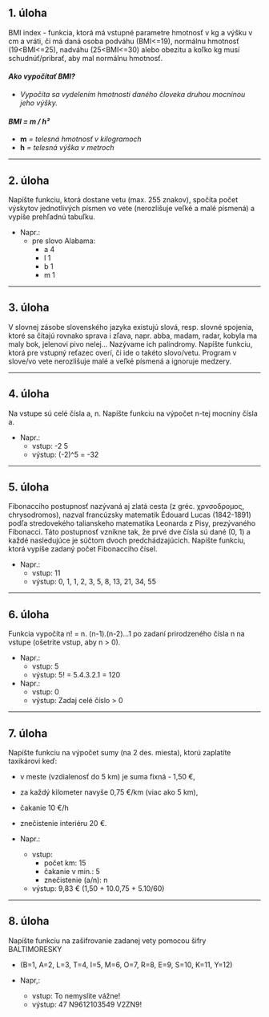 ## 1. úloha
BMI index - funkcia, ktorá má vstupné parametre hmotnosť v kg a výšku v cm a vráti, či má daná osoba podváhu (BMI<=19), normálnu hmotnosť (19<BMI<=25), nadváhu (25<BMI<=30) alebo obezitu a koľko kg musí schudnúť/pribrať, aby mal normálnu hmotnosť.

#### *Ako vypočítať BMI?*

+ *Vypočíta sa vydelením hmotnosti daného človeka druhou mocninou jeho výšky.*

#### *BMI = m / h²*

+ **m** *= telesná hmotnosť v kilogramoch*
+ **h** *= telesná výška v metroch*

---

## 2. úloha
Napíšte funkciu, ktorá dostane vetu (max. 255 znakov), spočíta počet výskytov jednotlivých písmen vo vete (nerozlišuje veľké a malé písmená) a vypíše prehľadnú tabuľku.

- Napr.:
    - pre slovo Alabama:
        - a 4
        - l 1
        - b 1
        - m 1

---

## 3. úloha
V slovnej zásobe slovenského jazyka existujú slová, resp. slovné spojenia, ktoré sa čítajú rovnako sprava i zľava, napr. abba, madam, radar, kobyla ma maly bok, jelenovi pivo nelej... Nazývame ich palindromy. Napíšte funkciu, ktorá pre vstupný reťazec overí, či ide o takéto slovo/vetu. Program v slove/vo vete nerozlišuje malé a veľké písmená a ignoruje medzery.

---

## 4. úloha
Na vstupe sú celé čísla a, n. Napíšte funkciu na výpočet n-tej mocniny čísla a.
- Napr.:
    - vstup: -2 5
    - výstup: (-2)^5 = -32

---

## 5. úloha
Fibonacciho postupnosť nazývaná aj zlatá cesta (z gréc. χρνσοδρομος, chrysodromos), nazval francúzsky matematik Édouard Lucas (1842-1891) podľa stredovekého talianskeho matematika Leonarda z Pisy, prezývaného Fibonacci. Táto postupnosť vznikne tak, že prvé dve čísla sú dané (0, 1) a každé nasledujúce je súčtom dvoch predchádzajúcich.
Napíšte funkciu, ktorá vypíše zadaný počet Fibonacciho čísel.
- Napr.:
    - vstup: 11
    - výstup: 0, 1, 1, 2, 3, 5, 8, 13, 21, 34, 55

---

## 6. úloha
Funkcia vypočíta n! = n. (n-1).(n-2)...1 po zadaní prirodzeného čísla n na vstupe (ošetrite vstup, aby n > 0).
- Napr.:
    - vstup: 5
    - výstup: 5! = 5.4.3.2.1 = 120
- Napr.:
    - vstup: 0
    - výstup: Zadaj celé číslo > 0

---

## 7. úloha
Napíšte funkciu na výpočet sumy (na 2 des. miesta), ktorú zaplatíte taxikárovi keď:
- v meste (vzdialenosť do 5 km) je suma fixná - 1,50 €,
- za každý kilometer navyše 0,75 €/km (viac ako 5 km),
- čakanie 10 €/h
- znečistenie interiéru 20 €.


- Napr.:
    - vstup:
        - počet km: 15
        - čakanie v min.: 5
        - znečistenie (a/n): n
    - výstup: 9,83 € (1,50 + 10.0,75 + 5.10/60)

---

## 8. úloha
Napíšte funkciu na zašifrovanie zadanej vety pomocou šifry BALTIMORESKY
- (B=1, A=2, L=3, T=4, I=5, M=6, O=7, R=8, E=9, S=10, K=11, Y=12)


- Napr,:
    - vstup: To nemyslite vážne!
    - výstup: 47 N9612103549 V2ZN9!
